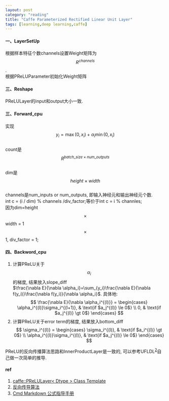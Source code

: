 ```yaml
---
layout: post
category: "reading"
title: "Caffe Parameterized Rectified Linear Unit Layer"
tags: [learning,deep learning,caffe]
---  
```


#### 一、LayerSetUp     
根据样本特征个数channels设置Weight矩阵为$$R^{channels}$$.   
根据PReLUParameter初始化Weight矩阵     

#### 三、Reshape     
PReLULayer的input和output大小一致.       

#### 三、Forward_cpu     
实现$$y_i = \max(0, x_i) + \alpha_i \min(0, x_i)$$       
count是$$R^{batch\_size \times num\_outputs}$$    
dim是$$height \times width$$      
channels是num_inputs or num_outputs, 即输入神经元和输出神经元个数.   
int c = (i / dim) % channels /div_factor;等价于int c = i % channles;    
因为dim=height $$\times$$ width = 1 $$\times$$ 1, div_factor = 1;      

#### 四、Backword_cpu   
1. 计算PReLU关于$$\alpha_i$$的梯度, 结果放入slope_diff          
$\frac{\nabla E}{\nabla \alpha_i}=\sum_{y_i}\frac{\nabla E}{\nabla f(y_i)}\frac{\nabla f(y_i)}{\nabla \alpha_i}$. 具体地: 
$$
        \frac{\nabla E}{\nabla \alpha_i^{(l)}} =
        \begin{cases}
        \alpha_i^{(l)}\sigma_i^{(l+1)},  & \text{if $a_j^{(l)} \le 0$} \\
        0, & \text{if $a_j^{(l)} \gt 0$}
        \end{cases}
$$
2. 计算PReLU关于error term的梯度, 结果放入bottom_diff         
$$
        \sigma_i^{(l)} =
        \begin{cases}
        \sigma_i^{(l)},  & \text{if $a_i^{(l)} \gt 0$} \\
        \alpha_i^{(l)}\sigma_i^{(l)}, & \text{if $a_j^{(l)} \le 0$}
        \end{cases}
$$
    
PReLU的反向传播算法思路和InnerProductLayer是一致的, 可以参考UFLDL<sup>[2](http://ufldl.stanford.edu/wiki/index.php/%E5%8F%8D%E5%90%91%E4%BC%A0%E5%AF%BC%E7%AE%97%E6%B3%95)</sup>自己做一次简单的推导.   

#### ref     
1. [caffe::PReLULayer< Dtype > Class Template](http://caffe.berkeleyvision.org/doxygen/classcaffe_1_1PReLULayer.html)     
2. [反向传导算法](http://ufldl.stanford.edu/wiki/index.php/%E5%8F%8D%E5%90%91%E4%BC%A0%E5%AF%BC%E7%AE%97%E6%B3%95)
2. [Cmd Markdown 公式指导手册](https://www.zybuluo.com/codeep/note/163962)     
